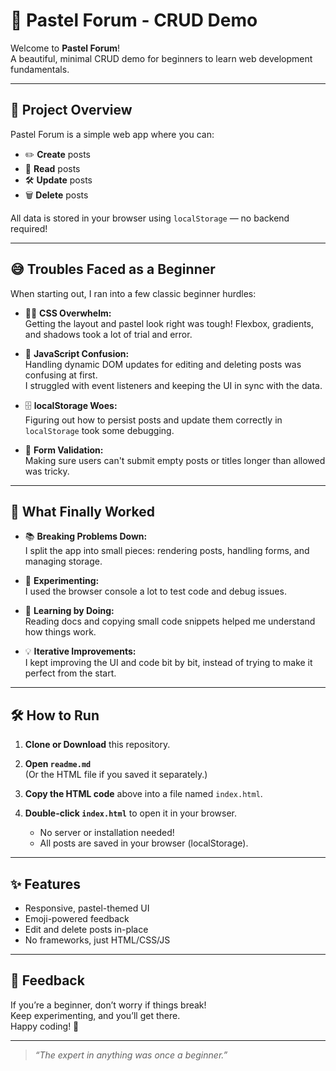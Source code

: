 # 🌸 Pastel Forum - CRUD Demo

Welcome to **Pastel Forum**!  
A beautiful, minimal CRUD demo for beginners to learn web development fundamentals.

---

## 🚀 Project Overview

Pastel Forum is a simple web app where you can:

- ✏️ **Create** posts
- 📝 **Read** posts
- 🛠️ **Update** posts
- 🗑️ **Delete** posts

All data is stored in your browser using `localStorage` — no backend required!

---

## 😅 Troubles Faced as a Beginner

When starting out, I ran into a few classic beginner hurdles:

- 😵‍💫 **CSS Overwhelm:**  
    Getting the layout and pastel look right was tough! Flexbox, gradients, and shadows took a lot of trial and error.

- 🧩 **JavaScript Confusion:**  
    Handling dynamic DOM updates for editing and deleting posts was confusing at first.  
    I struggled with event listeners and keeping the UI in sync with the data.

- 🗄️ **localStorage Woes:**  
    Figuring out how to persist posts and update them correctly in `localStorage` took some debugging.

- 🛑 **Form Validation:**  
    Making sure users can't submit empty posts or titles longer than allowed was tricky.

---

## 🌈 What Finally Worked

- 📚 **Breaking Problems Down:**  
    I split the app into small pieces: rendering posts, handling forms, and managing storage.

- 🧪 **Experimenting:**  
    I used the browser console a lot to test code and debug issues.

- 🧰 **Learning by Doing:**  
    Reading docs and copying small code snippets helped me understand how things work.

- 💡 **Iterative Improvements:**  
    I kept improving the UI and code bit by bit, instead of trying to make it perfect from the start.

---

## 🛠️ How to Run

1. **Clone or Download** this repository.

2. **Open `readme.md`**  
     (Or the HTML file if you saved it separately.)

3. **Copy the HTML code** above into a file named `index.html`.

4. **Double-click `index.html`** to open it in your browser.

     - No server or installation needed!
     - All posts are saved in your browser (localStorage).

---

## ✨ Features

- Responsive, pastel-themed UI
- Emoji-powered feedback
- Edit and delete posts in-place
- No frameworks, just HTML/CSS/JS

---

## 💬 Feedback

If you’re a beginner, don’t worry if things break!  
Keep experimenting, and you’ll get there.  
Happy coding! 🌸

---

> _“The expert in anything was once a beginner.”_
